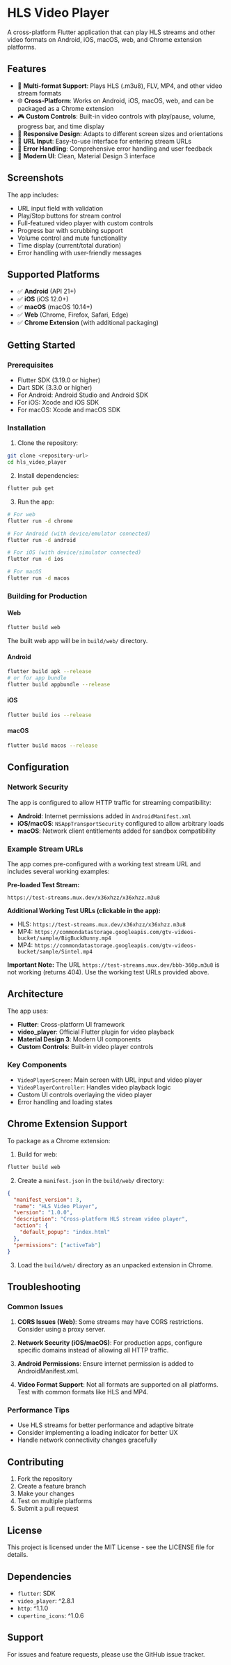 # HLS Video Player

A cross-platform Flutter application that can play HLS streams and other video formats on Android, iOS, macOS, web, and Chrome extension platforms.

## Features

- 🎥 **Multi-format Support**: Plays HLS (.m3u8), FLV, MP4, and other video stream formats
- 🌐 **Cross-Platform**: Works on Android, iOS, macOS, web, and can be packaged as a Chrome extension
- 🎮 **Custom Controls**: Built-in video controls with play/pause, volume, progress bar, and time display
- 📱 **Responsive Design**: Adapts to different screen sizes and orientations
- 🔗 **URL Input**: Easy-to-use interface for entering stream URLs
- 🚫 **Error Handling**: Comprehensive error handling and user feedback
- 🎨 **Modern UI**: Clean, Material Design 3 interface

## Screenshots

The app includes:
- URL input field with validation
- Play/Stop buttons for stream control
- Full-featured video player with custom controls
- Progress bar with scrubbing support
- Volume control and mute functionality
- Time display (current/total duration)
- Error handling with user-friendly messages

## Supported Platforms

- ✅ **Android** (API 21+)
- ✅ **iOS** (iOS 12.0+)
- ✅ **macOS** (macOS 10.14+)
- ✅ **Web** (Chrome, Firefox, Safari, Edge)
- ✅ **Chrome Extension** (with additional packaging)

## Getting Started

### Prerequisites

- Flutter SDK (3.19.0 or higher)
- Dart SDK (3.3.0 or higher)
- For Android: Android Studio and Android SDK
- For iOS: Xcode and iOS SDK
- For macOS: Xcode and macOS SDK

### Installation

1. Clone the repository:
```bash
git clone <repository-url>
cd hls_video_player
```

2. Install dependencies:
```bash
flutter pub get
```

3. Run the app:
```bash
# For web
flutter run -d chrome

# For Android (with device/emulator connected)
flutter run -d android

# For iOS (with device/simulator connected)
flutter run -d ios

# For macOS
flutter run -d macos
```

### Building for Production

#### Web
```bash
flutter build web
```
The built web app will be in `build/web/` directory.

#### Android
```bash
flutter build apk --release
# or for app bundle
flutter build appbundle --release
```

#### iOS
```bash
flutter build ios --release
```

#### macOS
```bash
flutter build macos --release
```

## Configuration

### Network Security

The app is configured to allow HTTP traffic for streaming compatibility:

- **Android**: Internet permissions added in `AndroidManifest.xml`
- **iOS/macOS**: `NSAppTransportSecurity` configured to allow arbitrary loads
- **macOS**: Network client entitlements added for sandbox compatibility

### Example Stream URLs

The app comes pre-configured with a working test stream URL and includes several working examples:

**Pre-loaded Test Stream:**
```
https://test-streams.mux.dev/x36xhzz/x36xhzz.m3u8
```

**Additional Working Test URLs (clickable in the app):**
- HLS: `https://test-streams.mux.dev/x36xhzz/x36xhzz.m3u8`
- MP4: `https://commondatastorage.googleapis.com/gtv-videos-bucket/sample/BigBuckBunny.mp4`
- MP4: `https://commondatastorage.googleapis.com/gtv-videos-bucket/sample/Sintel.mp4`

**Important Note:** The URL `https://test-streams.mux.dev/bbb-360p.m3u8` is not working (returns 404). Use the working test URLs provided above.

## Architecture

The app uses:
- **Flutter**: Cross-platform UI framework
- **video_player**: Official Flutter plugin for video playback
- **Material Design 3**: Modern UI components
- **Custom Controls**: Built-in video player controls

### Key Components

- `VideoPlayerScreen`: Main screen with URL input and video player
- `VideoPlayerController`: Handles video playback logic
- Custom UI controls overlaying the video player
- Error handling and loading states

## Chrome Extension Support

To package as a Chrome extension:

1. Build for web:
```bash
flutter build web
```

2. Create a `manifest.json` in the `build/web/` directory:
```json
{
  "manifest_version": 3,
  "name": "HLS Video Player",
  "version": "1.0.0",
  "description": "Cross-platform HLS stream video player",
  "action": {
    "default_popup": "index.html"
  },
  "permissions": ["activeTab"]
}
```

3. Load the `build/web/` directory as an unpacked extension in Chrome.

## Troubleshooting

### Common Issues

1. **CORS Issues (Web)**: Some streams may have CORS restrictions. Consider using a proxy server.

2. **Network Security (iOS/macOS)**: For production apps, configure specific domains instead of allowing all HTTP traffic.

3. **Android Permissions**: Ensure internet permission is added to AndroidManifest.xml.

4. **Video Format Support**: Not all formats are supported on all platforms. Test with common formats like HLS and MP4.

### Performance Tips

- Use HLS streams for better performance and adaptive bitrate
- Consider implementing a loading indicator for better UX
- Handle network connectivity changes gracefully

## Contributing

1. Fork the repository
2. Create a feature branch
3. Make your changes
4. Test on multiple platforms
5. Submit a pull request

## License

This project is licensed under the MIT License - see the LICENSE file for details.

## Dependencies

- `flutter`: SDK
- `video_player`: ^2.8.1
- `http`: ^1.1.0
- `cupertino_icons`: ^1.0.6

## Support

For issues and feature requests, please use the GitHub issue tracker.

